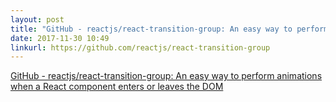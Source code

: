 ```yaml
---
layout: post
title: "GitHub - reactjs/react-transition-group: An easy way to perform animations when a React component enters or leaves the DOM"
date: 2017-11-30 10:49
linkurl: https://github.com/reactjs/react-transition-group
---
```


[GitHub - reactjs/react-transition-group: An easy way to perform animations when a React component enters or leaves the DOM](https://github.com/reactjs/react-transition-group)

> 